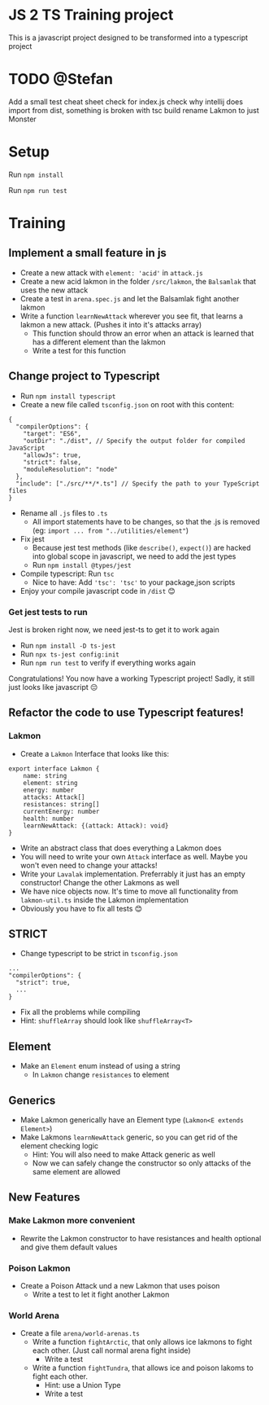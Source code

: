 # JS 2 TS Training project

This is a javascript project designed to be transformed into a typescript project

# TODO @Stefan

Add a small test cheat sheet
check for index.js
check why intellij does import from dist, something is broken with tsc build
rename Lakmon to just Monster

# Setup

Run `npm install`

Run `npm run test`

# Training

## Implement a small feature in js

- Create a new attack with `element: 'acid'` in `attack.js`
- Create a new acid lakmon in the folder `/src/lakmon`, the `Balsamlak` that uses the new attack
- Create a test in `arena.spec.js` and let the Balsamlak fight another lakmon
- Write a function `learnNewAttack` wherever you see fit, that learns a lakmon a new attack. (Pushes it into it's attacks array)
  - This function should throw an error when an attack is learned that has a different element than the lakmon
  - Write a test for this function

## Change project to Typescript

- Run `npm install typescript`
- Create a new file called `tsconfig.json` on root with this content:
```
{
  "compilerOptions": {
    "target": "ES6",
    "outDir": "./dist", // Specify the output folder for compiled JavaScript
    "allowJs": true,
    "strict": false,
    "moduleResolution": "node"
  },
  "include": ["./src/**/*.ts"] // Specify the path to your TypeScript files
}
```
- Rename all `.js` files to `.ts`
  - All import statements have to be changes, so that the .js is removed (eg: `import ... from "../utilities/element"`)
- Fix jest
  - Because jest test methods (like `describe()`, `expect()`) are hacked into global scope in javascript, we need to add the jest types
  - Run `npm install @types/jest`
- Compile typescript: Run `tsc`
  - Nice to have: Add `'tsc': 'tsc'` to your package,json scripts
- Enjoy your compile javascript code in `/dist` 😊

### Get jest tests to run

Jest is broken right now, we need jest-ts to get it to work again
- Run `npm install -D ts-jest`
- Run `npx ts-jest config:init`
- Run `npm run test` to verify if everything works again

Congratulations! You now have a working Typescript project!
Sadly, it still just looks like javascript 😔

## Refactor the code to use Typescript features!

### Lakmon

- Create a `Lakmon` Interface that looks like this:
```
export interface Lakmon {
    name: string
    element: string
    energy: number
    attacks: Attack[]
    resistances: string[]
    currentEnergy: number
    health: number
    learnNewAttack: {(attack: Attack): void}
}
```
- Write an abstract class that does everything a Lakmon does
- You will need to write your own `Attack` interface as well. Maybe you won't even need to change your attacks!
- Write your `Lavalak` implementation. Preferrably it just has an empty constructor! Change the other Lakmons as well
- We have nice objects now. It's time to move all functionality from `lakmon-util.ts` inside the Lakmon implementation
- Obviously you have to fix all tests 😊

## STRICT

- Change typescript to be strict in `tsconfig.json`
```
...
"compilerOptions": {
  "strict": true,
  ...
}
```
- Fix all the problems while compiling
- Hint: `shuffleArray` should look like `shuffleArray<T>`

## Element

- Make an `Element` enum instead of using a string
  - In `Lakmon` change `resistances` to element

## Generics

- Make Lakmon generically have an Element type (`Lakmon<E extends Element>`)
- Make Lakmons `learnNewAttack` generic, so you can get rid of the element checking logic
  - Hint: You will also need to make Attack generic as well
  - Now we can safely change the constructor so only attacks of the same element are allowed

## New Features

### Make Lakmon more convenient

- Rewrite the Lakmon constructor to have resistances and health optional and give them default values

### Poison Lakmon

- Create a Poison Attack und a new Lakmon that uses poison
  - Write a test to let it fight another Lakmon

### World Arena

- Create a file `arena/world-arenas.ts`
  - Write a function `fightArctic`, that only allows ice lakmons to fight each other. (Just call normal arena fight inside)
    - Write a test
  - Write a function `fightTundra`, that allows ice and poison lakoms to fight each other.
    - Hint: use a Union Type
    - Write a test

